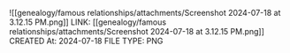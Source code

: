 ![[genealogy/famous relationships/attachments/Screenshot 2024-07-18 at 3.12.15 PM.png]]
LINK: [[genealogy/famous relationships/attachments/Screenshot 2024-07-18 at 3.12.15 PM.png]]
CREATED At: 2024-07-18
FILE TYPE: PNG
